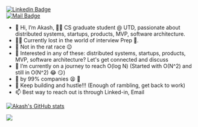 [![Linkedin Badge](https://img.shields.io/badge/-Akash%20Ramasamudra%20Basavaraj%20-blue?style=flat&labelColor=0e76a8&logo=linkedin&logoColor=white)](https://www.linkedin.com/in/akash-rb/ "Connect on Linkedin")  
[![Mail Badge](https://img.shields.io/badge/-Akash%20Ramasamudra%20Basavaraj%20-red?style=flat&labelColor=c0392b&logo=gmail&logoColor=white)](mailto:rbakashcs@gmail.com " Gmail")

- 👋 Hi, I’m Akash, :man_student: CS graduate student @ UTD, passionate about distributed systems, startups, products, MVP, software architecture.
- 🏃‍♂️ Currently lost in the world of interview Prep 🏃.
- :rat: Not in the rat race :wink:
- 👀 Interested in any of these: distributed systems, startups, products, MVP, software architecture? Let's get connected and discuss
- 🌱 I’m currently on a journey to reach O(log N) (Started with O(N^2) and still in O(N^2) 😂 😏)
- 👻 by 99% companies 😫 🤞
- 💪 Keep building and hustle!!! (Enough of rambling, get back to work)
- 📫 Best way to reach out is through Linked-in, Email

[![Akash's GitHub stats](https://github-readme-stats.vercel.app/api?username=rbakash)](https://github.com/rbakash?tab=repositories)

![](https://komarev.com/ghpvc/?username=rbakash&color=green)
<!---
rbakash/rbakash is a ✨ special ✨ repository because its `README.md` (this file) appears on your GitHub profile.
You can click the Preview link to take a look at your changes.
--->
